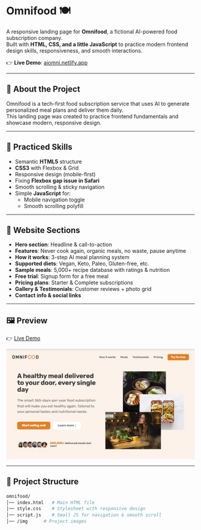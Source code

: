 # Omnifood 🍽️

A responsive landing page for **Omnifood**, a fictional AI-powered food subscription company.  
Built with **HTML, CSS, and a little JavaScript** to practice modern frontend design skills, responsiveness, and smooth interactions.  

👉 **Live Demo**: [aiomni.netlify.app](https://aiomni.netlify.app/)

---

## 🚀 About the Project

Omnifood is a tech-first food subscription service that uses AI to generate personalized meal plans and deliver them daily.  
This landing page was created to practice frontend fundamentals and showcase modern, responsive design.

---

## 🎯 Practiced Skills

- Semantic **HTML5** structure  
- **CSS3** with Flexbox & Grid  
- Responsive design (mobile-first)  
- Fixing **Flexbox gap issue in Safari**  
- Smooth scrolling & sticky navigation  
- Simple **JavaScript** for:  
  - Mobile navigation toggle  
  - Smooth scrolling polyfill  

---

## 📑 Website Sections

- **Hero section**: Headline & call-to-action  
- **Features**: Never cook again, organic meals, no waste, pause anytime  
- **How it works**: 3-step AI meal planning system  
- **Supported diets**: Vegan, Keto, Paleo, Gluten-free, etc.  
- **Sample meals**: 5,000+ recipe database with ratings & nutrition  
- **Free trial**: Signup form for a free meal  
- **Pricing plans**: Starter & Complete subscriptions  
- **Gallery & Testimonials**: Customer reviews + photo grid  
- **Contact info & social links**  

---

## 🖼️ Preview

👉 [Live Demo](https://aiomni.netlify.app/)  

![Omnifood Preview](img/hero-presentation.jpg)  

---

## 📂 Project Structure

```bash
omnifood/
│── index.html   # Main HTML file
│── style.css    # Stylesheet with responsive design
│── script.js    # Small JS for navigation & smooth scroll
│── /img      # Project images
